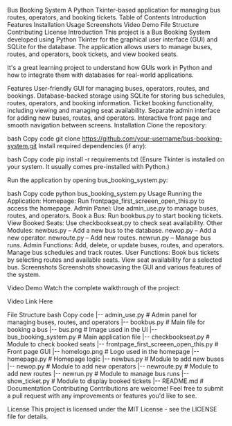 Bus Booking System
A Python Tkinter-based application for managing bus routes, operators, and booking tickets.
Table of Contents
Introduction
Features
Installation
Usage
Screenshots
Video Demo
File Structure
Contributing
License
Introduction
This project is a Bus Booking System developed using Python Tkinter for the graphical user interface (GUI) and SQLite for the database. The application allows users to manage buses, routes, and operators, book tickets, and view booked seats.

It's a great learning project to understand how GUIs work in Python and how to integrate them with databases for real-world applications.

Features
User-friendly GUI for managing buses, operators, routes, and bookings.
Database-backed storage using SQLite for storing bus schedules, routes, operators, and booking information.
Ticket booking functionality, including viewing and managing seat availability.
Separate admin interface for adding new buses, routes, and operators.
Interactive front page and smooth navigation between screens.
Installation
Clone the repository:

bash
Copy code
git clone https://github.com/your-username/bus-booking-system.git
Install required dependencies (if any):

bash
Copy code
pip install -r requirements.txt
(Ensure Tkinter is installed on your system. It usually comes pre-installed with Python.)

Run the application by opening bus_booking_system.py:

bash
Copy code
python bus_booking_system.py
Usage
Running the Application:
Homepage: Run frontpage_first_screeen_open_this.py to access the homepage.
Admin Panel: Use admin_use.py to manage buses, routes, and operators.
Book a Bus: Run bookbus.py to start booking tickets.
View Booked Seats: Use checkbookseat.py to check seat availability.
Other Modules:
newbus.py – Add a new bus to the database.
newop.py – Add a new operator.
newroute.py – Add new routes.
newrun.py – Manage bus runs.
Admin Functions:
Add, delete, or update buses, routes, and operators.
Manage bus schedules and track routes.
User Functions:
Book bus tickets by selecting routes and available seats.
View seat availability for a selected bus.
Screenshots
Screenshots showcasing the GUI and various features of the system.



Video Demo
Watch the complete walkthrough of the project:

Video Link Here

File Structure
bash
Copy code
|-- admin_use.py           # Admin panel for managing buses, routes, and operators
|-- bookbus.py             # Main file for booking a bus
|-- bus.png                # Image used in the UI
|-- bus_booking_system.py   # Main application file
|-- checkbookseat.py       # Module to check booked seats
|-- frontpage_first_screeen_open_this.py   # Front page GUI
|-- homelogo.png           # Logo used in the homepage
|-- homepage.py            # Homepage logic
|-- newbus.py              # Module to add new buses
|-- newop.py               # Module to add new operators
|-- newroute.py            # Module to add new routes
|-- newrun.py              # Module to manage bus runs
|-- show_ticket.py         # Module to display booked tickets
|-- README.md              # Documentation
Contributing
Contributions are welcome! Feel free to submit a pull request with any improvements or features you'd like to see.

License
This project is licensed under the MIT License - see the LICENSE file for details.
